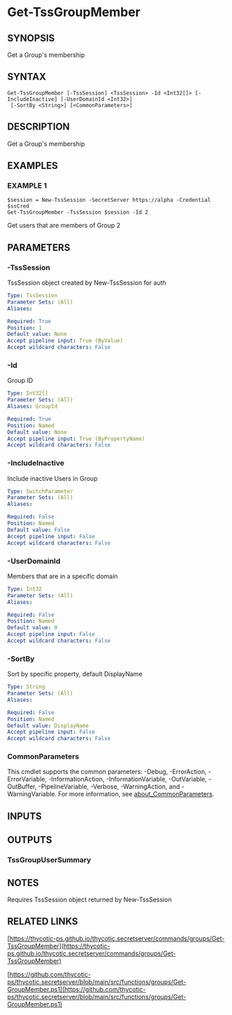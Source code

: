 # Get-TssGroupMember

## SYNOPSIS
Get a Group's membership

## SYNTAX

```
Get-TssGroupMember [-TssSession] <TssSession> -Id <Int32[]> [-IncludeInactive] [-UserDomainId <Int32>]
 [-SortBy <String>] [<CommonParameters>]
```

## DESCRIPTION
Get a Group's membership

## EXAMPLES

### EXAMPLE 1
```
$session = New-TssSession -SecretServer https://alpha -Credential $ssCred
Get-TssGroupMember -TssSession $session -Id 2
```

Get users that are members of Group 2

## PARAMETERS

### -TssSession
TssSession object created by New-TssSession for auth

```yaml
Type: TssSession
Parameter Sets: (All)
Aliases:

Required: True
Position: 1
Default value: None
Accept pipeline input: True (ByValue)
Accept wildcard characters: False
```

### -Id
Group ID

```yaml
Type: Int32[]
Parameter Sets: (All)
Aliases: GroupId

Required: True
Position: Named
Default value: None
Accept pipeline input: True (ByPropertyName)
Accept wildcard characters: False
```

### -IncludeInactive
Include inactive Users in Group

```yaml
Type: SwitchParameter
Parameter Sets: (All)
Aliases:

Required: False
Position: Named
Default value: False
Accept pipeline input: False
Accept wildcard characters: False
```

### -UserDomainId
Members that are in a specific domain

```yaml
Type: Int32
Parameter Sets: (All)
Aliases:

Required: False
Position: Named
Default value: 0
Accept pipeline input: False
Accept wildcard characters: False
```

### -SortBy
Sort by specific property, default DisplayName

```yaml
Type: String
Parameter Sets: (All)
Aliases:

Required: False
Position: Named
Default value: DisplayName
Accept pipeline input: False
Accept wildcard characters: False
```

### CommonParameters
This cmdlet supports the common parameters: -Debug, -ErrorAction, -ErrorVariable, -InformationAction, -InformationVariable, -OutVariable, -OutBuffer, -PipelineVariable, -Verbose, -WarningAction, and -WarningVariable. For more information, see [about_CommonParameters](http://go.microsoft.com/fwlink/?LinkID=113216).

## INPUTS

## OUTPUTS

### TssGroupUserSummary
## NOTES
Requires TssSession object returned by New-TssSession

## RELATED LINKS

[https://thycotic-ps.github.io/thycotic.secretserver/commands/groups/Get-TssGroupMember](https://thycotic-ps.github.io/thycotic.secretserver/commands/groups/Get-TssGroupMember)

[https://github.com/thycotic-ps/thycotic.secretserver/blob/main/src/functions/groups/Get-GroupMember.ps1](https://github.com/thycotic-ps/thycotic.secretserver/blob/main/src/functions/groups/Get-GroupMember.ps1)

